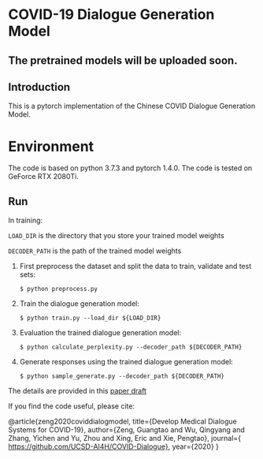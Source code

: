 # COVID-19 Dialogue Generation Model

## The pretrained models will be uploaded soon.

## Introduction

This is a pytorch implementation of the Chinese COVID Dialogue Generation Model.

# Environment

The code is based on python 3.7.3 and pytorch 1.4.0. The code is tested on GeForce RTX 2080Ti.

## Run

In training:

`LOAD_DIR` is the directory that you store your trained model weights

`DECODER_PATH` is the path of the trained model weights

1. First preprocess the dataset and split the data to train, validate and test sets:

   ```shell
   $ python preprocess.py
   ```

2. Train the dialogue generation model:

   ``` shell
   $ python train.py --load_dir ${LOAD_DIR}
   ```

3. Evaluation the trained dialogue generation model:

   ```shell
   $ python calculate_perplexity.py --decoder_path ${DECODER_PATH}
   ```

4. Generate responses using the trained dialogue generation model:

   ```shell
   $ python sample_generate.py --decoder_path ${DECODER_PATH}
   ```

The details are provided in this [paper draft](https://github.com/pengtaoxie/pengtaoxie.github.io/blob/master/coviddiag-model.pdf)

If you find the code useful, please cite:

@article{zeng2020coviddialogmodel,
  title={Develop Medical Dialogue Systems for COVID-19},
  author={Zeng, Guangtao and Wu, Qingyang and Zhang, Yichen and Yu, Zhou and Xing, Eric and Xie, Pengtao},
  journal={ https://github.com/UCSD-AI4H/COVID-Dialogue}, 
  year={2020}
}


